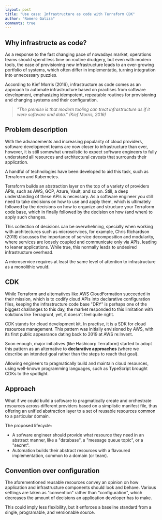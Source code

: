 ```yaml
---
layout: post
title: "Use case: Infrastructure as code with Terraform CDK"
author: "Romero Galiza"
comments: true
---
```


## Why infrastructe as code?

As a response to the fast changing pace of nowadays market, operations teams
should spend less time on routine drudgery, but even with modern tools, the ease
of provisioning new infrastructure leads to an ever-growing portfolio of
systems, which often differ in implementatio, turning integration into
unnecessary puzzles.

According to Kief Morris (2016), infrastructure as code comes as an approach to
automate infrastructure based on practises from software development,
emphasizing idempotent, repeatable routines for provisioning and changing
systems and their configuration.

> *"The premise is that modern tooling can treat infrastructure as if it were*
> *software and data." (Kief Morris, 2016)*


## Problem description

With the advancements and increasing popularity of cloud providers, software
development teams are now closer to infrastructure than ever, however, it is
still somewhat unrealistic to expect software engineers to fully understand all
resources and architectural caveats that surrounds their application.

A handful of technologies have been developed to aid this task, such as
Terraform and Kubernetes.

Terraform builds an abstraction layer on the top of a variety of providers APIs,
such as AWS, GCP, Azure, Vault, and so on. Still, a deep understanding of these
APIs is necessary. As a software engineer you still need to take decisions on
how to use and apply them, which is ultimately followed by the decisions on how
to organize and structure your Terraform code base, which in finally followed by
the decision on how (and when) to apply such changes.

This collection of decisions can be overwhelming, specially when working with
architectures such as microservices, for example, Chris Richardson (2019)
discusses the importance of service decomposition and modularity, where services
are loosely coupled and communicate only via APIs, leading to leaner
applications. While true, this normally leads to undesired infrastructure
overhead.

A microservice requires at least the same level of attention to infrastructure
as a monolithic would.

## CDK

While Terraform and alternatives like AWS CloudFormation succeeded in their
mission, which is to codify cloud APIs into declarative configuration files,
keeping the infrastructure code base "DRY" is perhaps one of the biggest
challanges to this day, the market responded to this limitation with solutions
like Terragrunt, yet, it doesn't feel quite right.

CDK stands for cloud development kit. In practise, it is a SDK for cloud
resources management. This pattern was initially envisioned by AWS, with its
first public appearance dating back to 2019 at AWS re:Invent.

Soon enough, major initiatives (like Hashicorp Terraform) started to adopt this
pattern as an alternative to **declarative approaches** (where we describe an
intended goal rather than the steps to reach that goal).

Allowing engineers to pragmatically build and maintain cloud resources, using
well-known programming languages, such as TypeScript brought CDKs to the
spotlight.

## Approach

What if we could build a software to pragmatically create and orchestrate
resources across different providers based on a simplistic manifest file, thus
offering an unified abstraction layer to a set of reusable resources common to a
particular domain.

The proposed lifecycle:

* A sofware engineer should provide what resource they need in an abstract
  manner, like a "database", a "message queue topic", or a "secret".
* Automation builds their abstract resources with a flavoured implementation,
  common to a domain (or team).

## Convention over configuration

The aforementioned reusable resources convey an opinion on how application and
infrastructure components should look and behave. Various settings are taken as
"convention" rather than "configuration", which decreases the amount of
decisions an application developer has to make.

This could imply less flexibility, but it enforces a baseline standard from a
single, programable, and versionable source.


